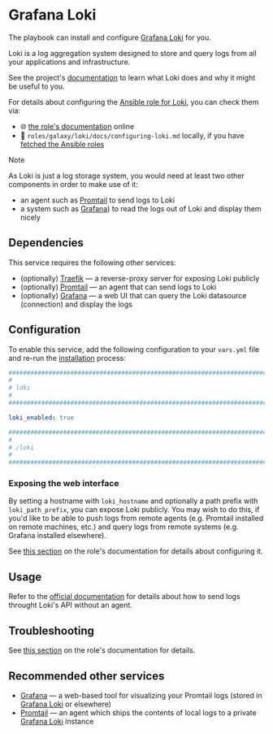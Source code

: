 <!--
SPDX-FileCopyrightText: 2020 - 2024 MDAD project contributors
SPDX-FileCopyrightText: 2020 - 2024 Slavi Pantaleev
SPDX-FileCopyrightText: 2020 Aaron Raimist
SPDX-FileCopyrightText: 2020 Chris van Dijk
SPDX-FileCopyrightText: 2020 Dominik Zajac
SPDX-FileCopyrightText: 2020 Mickaël Cornière
SPDX-FileCopyrightText: 2022 François Darveau
SPDX-FileCopyrightText: 2022 Julian Foad
SPDX-FileCopyrightText: 2022 Warren Bailey
SPDX-FileCopyrightText: 2023 Antonis Christofides
SPDX-FileCopyrightText: 2023 Felix Stupp
SPDX-FileCopyrightText: 2023 Julian-Samuel Gebühr
SPDX-FileCopyrightText: 2023 Pierre 'McFly' Marty
SPDX-FileCopyrightText: 2024 - 2025 Suguru Hirahara

SPDX-License-Identifier: AGPL-3.0-or-later
-->

# Grafana Loki

The playbook can install and configure [Grafana Loki](https://grafana.com/docs/loki/latest/) for you.

Loki is a log aggregation system designed to store and query logs from all your applications and infrastructure.

See the project's [documentation](https://grafana.com/docs/loki/latest/) to learn what Loki does and why it might be useful to you.

For details about configuring the [Ansible role for Loki](https://github.com/mother-of-all-self-hosting/ansible-role-loki), you can check them via:
- 🌐 [the role's documentation](https://github.com/mother-of-all-self-hosting/ansible-role-loki/blob/main/docs/configuring-loki.md) online
- 📁 `roles/galaxy/loki/docs/configuring-loki.md` locally, if you have [fetched the Ansible roles](../installing.md)

>[!NOTE]
> As Loki is just a log storage system, you would need at least two other components in order to make use of it:
> - an agent such as [Promtail](./promtail.md) to send logs to Loki
> - a system such as [Grafana](./grafana.md)) to read the logs out of Loki and display them nicely

## Dependencies

This service requires the following other services:

- (optionally) [Traefik](traefik.md) — a reverse-proxy server for exposing Loki publicly
- (optionally) [Promtail](./promtail.md) — an agent that can send logs to Loki
- (optionally) [Grafana](./grafana.md) — a web UI that can query the Loki datasource (connection) and display the logs

## Configuration

To enable this service, add the following configuration to your `vars.yml` file and re-run the [installation](../installing.md) process:

```yaml
########################################################################
#                                                                      #
# loki                                                                 #
#                                                                      #
########################################################################

loki_enabled: true

########################################################################
#                                                                      #
# /loki                                                                #
#                                                                      #
########################################################################
```

### Exposing the web interface

By setting a hostname with `loki_hostname` and optionally a path prefix with `loki_path_prefix`, you can expose Loki publicly. You may wish to do this, if you'd like to be able to push logs from remote agents (e.g. Promtail installed on remote machines, etc.) and query logs from remote systems (e.g. Grafana installed elsewhere).

See [this section](https://github.com/mother-of-all-self-hosting/ansible-role-loki/blob/main/docs/configuring-loki.md#set-the-hostname-to-expose-the-web-interface-optional) on the role's documentation for details about configuring it.

## Usage

Refer to the [official documentation](https://grafana.com/docs/loki/latest/reference/api/#post-lokiapiv1push) for details about how to send logs throught Loki's API without an agent.

## Troubleshooting

See [this section](https://github.com/mother-of-all-self-hosting/ansible-role-loki/blob/main/docs/configuring-loki.md#troubleshooting) on the role's documentation for details.

## Recommended other services

- [Grafana](grafana.md) — a web-based tool for visualizing your Promtail logs (stored in [Grafana Loki](grafana-loki.md) or elsewhere)
- [Promtail](promtail.md) — an agent which ships the contents of local logs to a private [Grafana Loki](grafana-loki.md) instance
